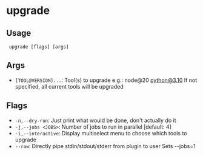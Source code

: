 #  upgrade
## Usage
```
 upgrade [flags] [args]
```
## Args
- `[TOOL@VERSION]...`: Tool(s) to upgrade
e.g.: node@20 python@3.10
If not specified, all current tools will be upgraded
## Flags
- `-n,--dry-run`: Just print what would be done, don't actually do it
- `-j,--jobs <JOBS>`: Number of jobs to run in parallel
[default: 4]
- `-i,--interactive`: Display multiselect menu to choose which tools to upgrade
- `--raw`: Directly pipe stdin/stdout/stderr from plugin to user Sets --jobs=1
